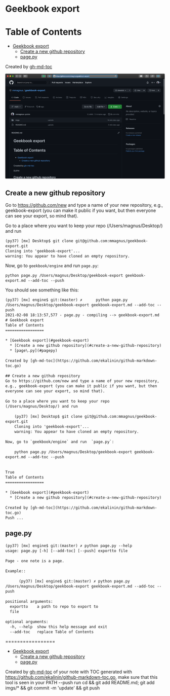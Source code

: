 # Geekbook export
Table of Contents
=================

* [Geekbook export](#geekbook-export)
  * [Create a new github repository](#create-a-new-github-repository)
  * [page\.py](#pagepy)

Created by [gh-md-toc](https://github.com/ekalinin/github-markdown-toc.go)

![](imgs/210208-18:23:38.367042_Screenshot_2021-02-08_at_18.23.37.png)

## Create a new github repository
Go to https://github.com/new and type a name of your new repository, e.g., geekbook-export (you can make it public if you want, but then everyone can see your export, so mind that).

Go to a place where you want to keep your repo (/Users/magnus/Desktop/) and run

	(py37) [mx] Desktop$ git clone git@github.com:mmagnus/geekbook-export.git
	Cloning into 'geekbook-export'...
	warning: You appear to have cloned an empty repository.

Now, go to `geekbook/engine` and run  `page.py`:

	python page.py /Users/magnus/Desktop/geekbook-export geekbook-export.md --add-toc --push

You should see something like this:

```
(py37) [mx] engine$ git:(master) ✗      python page.py /Users/magnus/Desktop/geekbook-export geekbook-export.md --add-toc --push
2021-02-08 18:13:57,577 - page.py - compiling --> geekbook-export.md
# Geekbook export
Table of Contents
=================

* [Geekbook export](#geekbook-export)
  * [Create a new github repository](#create-a-new-github-repository)
  * [page\.py](#pagepy)

Created by [gh-md-toc](https://github.com/ekalinin/github-markdown-toc.go)

## Create a new github repository
Go to https://github.com/new and type a name of your new repository, e.g., geekbook-export (you can make it public if you want, but then everyone can see your export, so mind that).

Go to a place where you want to keep your repo (/Users/magnus/Desktop/) and run

	(py37) [mx] Desktop$ git clone git@github.com:mmagnus/geekbook-export.git
	Cloning into 'geekbook-export'...
	warning: You appear to have cloned an empty repository.

Now, go to `geekbook/engine` and run  `page.py`:

	python page.py /Users/magnus/Desktop/geekbook-export geekbook-export.md --add-toc --push


True
Table of Contents
=================

* [Geekbook export](#geekbook-export)
  * [Create a new github repository](#create-a-new-github-repository)

Created by [gh-md-toc](https://github.com/ekalinin/github-markdown-toc.go)
Push ...
```

## page.py

	(py37) [mx] engine$ git:(master) ✗ python page.py --help
	usage: page.py [-h] [--add-toc] [--push] exportto file

	Page - one note is a page.

	Example::

		  (py37) [mx] engine$ git:(master) ✗ python page.py /Users/magnus/Desktop/geekbook-export geekbook-export.md --add-toc --push

	positional arguments:
	  exportto    a path to repo to export to
	  file

	optional arguments:
	  -h, --help  show this help message and exit
	  --add-toc   replace Table of Contents
=================

* [Geekbook export](#geekbook-export)
  * [Create a new github repository](#create-a-new-github-repository)
  * [page\.py](#pagepy)

Created by [gh-md-toc](https://github.com/ekalinin/github-markdown-toc.go) of your note with TOC generated with
				  https://github.com/ekalinin/github-markdown-toc.go, make sure
				  that this tool is seen in your PATH
	  --push      run cd <path> && git add README.md; git add imgs/* && git commit
				  -m 'update' && git push

